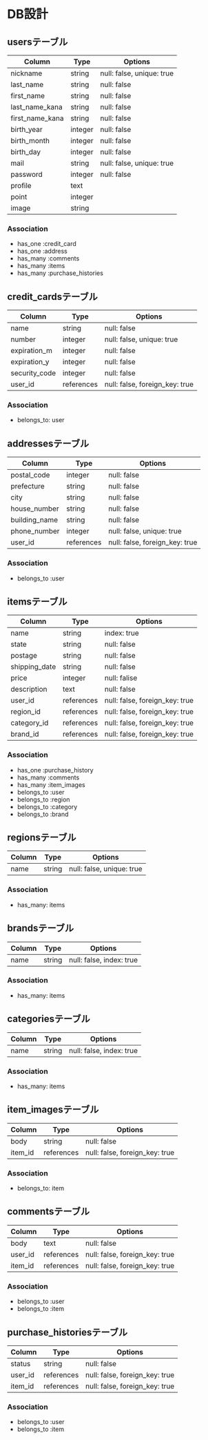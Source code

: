 # DB設計

## usersテーブル

|Column|Type|Options|
|------|----|-------|
|nickname|string|null: false, unique: true|
|last_name|string|null: false|
|first_name|string|null: false|
|last_name_kana|string|null: false|
|first_name_kana|string|null: false|
|birth_year|integer|null: false|
|birth_month|integer|null: false|
|birth_day|integer|null: false|
|mail|string|null: false, unique: true|
|password|integer|null: false|
|profile|text||
|point|integer||
|image|string||

### Association
- has_one :credit_card
- has_one :address
- has_many :comments
- has_many :items
- has_many :purchase_histories


## credit_cardsテーブル

|Column|Type|Options|
|------|----|-------|
|name|string|null: false|
|number|integer|null: false, unique: true|
|expiration_m|integer|null: false|
|expiration_y|integer|null: false|
|security_code|integer|null: false|
|user_id|references|null: false, foreign_key: true|

### Association
- belongs_to: user


## addressesテーブル

|Column|Type|Options|
|------|----|-------|
|postal_code|integer|null: false|
|prefecture|string|null: false|
|city|string|null: false|
|house_number|string|null: false|
|building_name|string|null: false|
|phone_number|integer|null: false, unique: true|
|user_id|references|null: false, foreign_key: true|

### Association
- belongs_to :user


## itemsテーブル

|Column|Type|Options|
|------|----|-------|
|name|string|index: true|
|state|string|null: false|
|postage|string|null: false|
|shipping_date|string|null: false|
|price|integer|null: falise|
|description|text|null: false|
|user_id|references|null: false, foreign_key: true|
|region_id|references|null: false, foreign_key: true|
|category_id|references|null: false, foreign_key: true|
|brand_id|references|null: false, foreign_key: true|

### Association
- has_one :purchase_history
- has_many :comments
- has_many :item_images
- belongs_to :user
- belongs_to :region
- belongs_to :category
- belongs_to :brand


## regionsテーブル

|Column|Type|Options|
|------|----|-------|
|name|string|null: false, unique: true|

### Association
- has_many: items


## brandsテーブル

|Column|Type|Options|
|------|----|-------|
|name|string|null: false, index: true|

### Association
- has_many: items


## categoriesテーブル

|Column|Type|Options|
|------|----|-------|
|name|string|null: false, index: true|

### Association
- has_many: items


## item_imagesテーブル

|Column|Type|Options|
|------|----|-------|
|body|string|null: false|
|item_id|references|null: false, foreign_key: true|

### Association
- belongs_to: item


## commentsテーブル

|Column|Type|Options|
|------|----|-------|
|body|text|null: false|
|user_id|references|null: false, foreign_key: true|
|item_id|references|null: false, foreign_key: true|

### Association
- belongs_to :user
- belongs_to :item


## purchase_historiesテーブル

|Column|Type|Options|
|------|----|-------|
|status|string|null: false|
|user_id|references|null: false, foreign_key: true|
|item_id|references|null: false, foreign_key: true|

### Association
- belongs_to :user
- belongs_to :item
